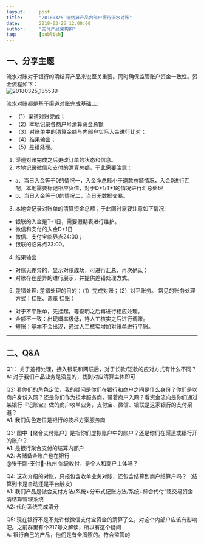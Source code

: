 ```yaml
---  
layout:     post   
title:      "20180325-清结算产品内部户银行流水对账"  
date:       2018-03-25 12:00:00  
author:     "支付产品架构群"  
tag:		[publish]   
--- 
```


## 一、分享主题

流水对账对于银行的清结算产品来说至关重要。同时确保监管账户资金一致性。资金流程如下：  
![20180325_185539](http://static.cocolian.cn/img/201803/20180325_185539.png)

流水对账都是基于渠道对账完成基础上:

- （1）渠道对账完成；
- （2）本地记录各商户号清算资金总额
- （3）对账单中的清算金额与内部户实际入金进行比对； 
- （4）结果输出； 
- （5）差错处理。

1. 渠道对账完成之后更改订单的状态和信息。 
2. 本地记录微信和支付的清算总额，于此需要注意： 
  - a、当日入金等于0的情况一，入金净总额小于退款总额情况，入金0进行匹配，本地需要标记相应负值，对于D+1/T+1的情况进行汇总处理
  - b、当日入金等于0的情况二，当日无数据交易。
3. 本地会记录对账单的清算资金总额；于此同时需要注意如下情况: 
  - 银联的入金是T+1日，需要假期表进行维护。 
  - 微信和支付的入金D+1日 
  - 微信、支付宝临界点24:00；
  - 银联的临界点23:00。
4. 结果输出：
  - 对账无差异的，显示对账成功，可进行汇总，再次确认；
  - 对账存在差异的进行展示，并提供差错处理方式。 
5. 差错处理: 差错处理的目的：（1）完成对账；（2）对平账务。 常见的账务处理方式：挂账、调账 挂账：
  - 对于不平账单，先挂起，等查明之后再进行相应处理。      
  - 金额不一致：出现概率极低，待人工核实之后进行调账。    
  - 短账：基本不会出现，通过人工核实增加对账单进行平账。   

---

## 二、Q&A  

Q1： 关于差错处理，接入银联和网联后，对于长款/短款的应对方式有什么不同？   
A: 对于我们产品业务是没差的，找到对应清算主体即可   

Q2: 看你们的角色定位，我的疑问是你们在银行和商户之间是什么身份？你们是以商户身份入网？还是你们作为技术服务商，带着商户入网？看资金流向是你们通过某银行『记账宝』做的商户收单业务，支付宝、微信、银联是这家银行的支付渠道？   
A1: 我们角色定位是银行的技术方案服务商   

Q3: 图中【聚合支付账户】是指你们虚拟账户中的账户？还是你们在渠道或银行开的账户？   
A1: 是银行聚合支付的结算内部户   
A2: 各储备金账户也在银行   
@张于刚-支付🐶-杭州 你说收付，是个人和商户主体吗？

Q4: 这次介绍的对账，只报包含收单业务对账，还包含结算到商户结算户吗？（结算到卡是自动还是平台触发）   
A1: 我们产品是做合支付方法/系统+分布式记账方法/系统+综合代付”泛交易资金清结算管理系统   
A2: 代付系统完成清分   

Q5: 现在银行不是不允许做微信支付宝资金的清算了么，对这个内部户应该有影响吧。之前群里有个217号文解读，所以有这个疑问   
A: 银行自己的产品，他们是有全牌照的。符合监管的   